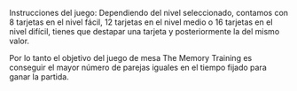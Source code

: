 Instrucciones del juego: Dependiendo del nivel seleccionado, contamos con 8 tarjetas en el nivel fácil, 
12 tarjetas en el nivel medio o 16 tarjetas en el nivel difícil, tienes que destapar una tarjeta y posteriormente la del mismo valor. 

Por lo tanto el objetivo del juego de mesa The Memory Training es conseguir el mayor número de parejas iguales en el tiempo fijado para ganar la partida.
